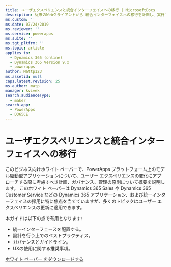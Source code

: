 ```yaml
---
title: ユーザエクスペリエンスと統合インターフェイスへの移行 | MicrosoftDocs
description: 従来のWebクライアントから 統合インターフェイスへの移行を計画し、実行する方法を説明します。
ms.custom: ''
ms.date: 07/24/2019
ms.reviewer: ''
ms.service: powerapps
ms.suite: ''
ms.tgt_pltfrm: ''
ms.topic: article
applies_to:
  - Dynamics 365 (online)
  - Dynamics 365 Version 9.x
  - powerapps
author: Mattp123
ms.assetid: null
caps.latest.revision: 25
ms.author: matp
manager: kvivek
search.audienceType:
  - maker
search.app:
  - PowerApps
  - D365CE
---
```

# <a name="approaching-a-user-experience-and-unified-interface-transition"></a>ユーザエクスペリエンスと統合インターフェイスへの移行

このビジネス向けホワイト ペーパーで、PowerApps プラットフォーム上のモデル駆動型アプリケーションについて、ユーザー エクスペリエンスの変化にアプローチする際に考慮すべき計画、ガバナンス、管理の原則について概要を説明します。 このホワイト ペーパーは Dynamics 365 Sales や Dynamics 365 Customer Service などの Dynamics 365 アプリケーション、および統一インターフェイスの採用に特に焦点を当てていますが、多くのトピックはユーザー エクスペリエンスの更新に適用できます。

本ガイドは以下の点で有用となります:
- 統一インターフェースを配置する。
- 設計を行う上でのベストプラクティス。
- ガバナンスとガイドライン。
- UXの使用に関する推奨事項。

[ホワイト ペーパー をダウンロードする](http://download.microsoft.com/download/A/F/3/AF3D45A7-4F38-41BE-8956-1DF7A4A5AFDB/approaching-unified-interface-transition.pdf) 